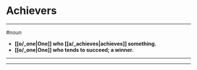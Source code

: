# Achievers
---
#noun
- **[[o/_one|One]] who [[a/_achieves|achieves]] something.**
- **[[o/_one|One]] who tends to succeed; a winner.**
---
---
